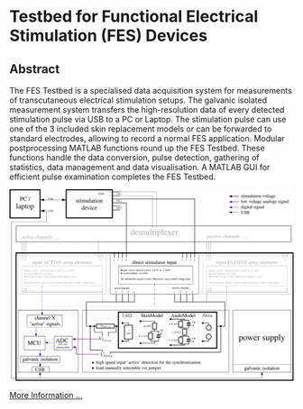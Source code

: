 # Testbed for Functional Electrical Stimulation (FES) Devices

## Abstract
The FES Testbed is a specialised data acquisition system for measurements of transcutaneous electrical stimulation setups. The galvanic isolated measurement system transfers the high-resolution data of every detected
stimulation pulse via USB to a PC or Laptop. The stimulation pulse can use one of the 3 included skin replacement
models or can be forwarded to standard electrodes, allowing to record a normal FES application. Modular
postprocessing MATLAB functions round up the FES Testbed. These functions handle the data conversion, pulse
detection, gathering of statistics, data management and data visualisation. A MATLAB GUI for efficient pulse
examination completes the FES Testbed.

<img src="./Documentation/AufbauTestsystem_ipe.jpg" width="900">

<p>
<a href="./Documentation/Vienna_FESWS_2019_FES_Testbed__Paper.pdf">More Information ...</a>
</p>
